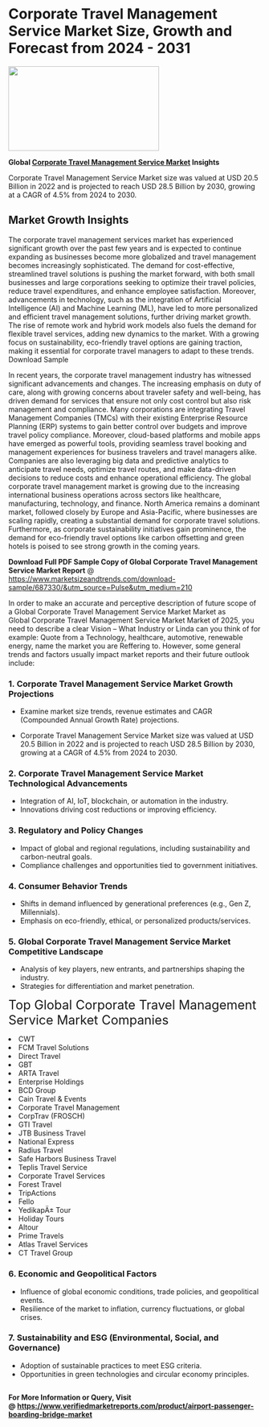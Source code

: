 <H1>Corporate Travel Management Service Market Size, Growth and Forecast from 2024 - 2031</H1><img class="aligncenter size-medium wp-image-584254" src="https://thirdeyenews.in/wp-content/uploads/2024/09/Global-Market-Research-300x168.jpeg" alt="" width="300" height="168" /><p><strong>Global&nbsp;<a href="https://www.marketsizeandtrends.com/download-sample/687330/&amp;utm_source=Pulse&amp;utm_medium=210">Corporate Travel Management Service Market</a> Insights</strong></p><p>Corporate Travel Management Service Market size was valued at USD 20.5 Billion in 2022 and is projected to reach USD 28.5 Billion by 2030, growing at a CAGR of 4.5% from 2024 to 2030.</p><p><h2>Market Growth Insights</h2> <p>The corporate travel management services market has experienced significant growth over the past few years and is expected to continue expanding as businesses become more globalized and travel management becomes increasingly sophisticated. The demand for cost-effective, streamlined travel solutions is pushing the market forward, with both small businesses and large corporations seeking to optimize their travel policies, reduce travel expenditures, and enhance employee satisfaction. Moreover, advancements in technology, such as the integration of Artificial Intelligence (AI) and Machine Learning (ML), have led to more personalized and efficient travel management solutions, further driving market growth. The rise of remote work and hybrid work models also fuels the demand for flexible travel services, adding new dynamics to the market. With a growing focus on sustainability, eco-friendly travel options are gaining traction, making it essential for corporate travel managers to adapt to these trends. Download Sample</p> <p>In recent years, the corporate travel management industry has witnessed significant advancements and changes. The increasing emphasis on duty of care, along with growing concerns about traveler safety and well-being, has driven demand for services that ensure not only cost control but also risk management and compliance. Many corporations are integrating Travel Management Companies (TMCs) with their existing Enterprise Resource Planning (ERP) systems to gain better control over budgets and improve travel policy compliance. Moreover, cloud-based platforms and mobile apps have emerged as powerful tools, providing seamless travel booking and management experiences for business travelers and travel managers alike. Companies are also leveraging big data and predictive analytics to anticipate travel needs, optimize travel routes, and make data-driven decisions to reduce costs and enhance operational efficiency. The global corporate travel management market is growing due to the increasing international business operations across sectors like healthcare, manufacturing, technology, and finance. North America remains a dominant market, followed closely by Europe and Asia-Pacific, where businesses are scaling rapidly, creating a substantial demand for corporate travel solutions. Furthermore, as corporate sustainability initiatives gain prominence, the demand for eco-friendly travel options like carbon offsetting and green hotels is poised to see strong growth in the coming years. </p><p><span class=""><strong>Download Full PDF Sample Copy of Global Corporate Travel Management Service Market Report</strong> @ <a href="https://www.marketsizeandtrends.com/download-sample/687330/&amp;utm_source=Pulse&amp;utm_medium=210" target="_blank">https://www.marketsizeandtrends.com/download-sample/687330/&amp;utm_source=Pulse&amp;utm_medium=210</a></span></p><p>In order to make an accurate and perceptive description of future scope of a Global&nbsp;Corporate Travel Management Service Market Market as Global&nbsp;Corporate Travel Management Service Market Market of 2025, you need to describe a clear Vision &ndash; What Industry or Linda can you think of for example: Quote from a Technology, healthcare, automotive, renewable energy, name the market you are Reffering to. However, some general trends and factors usually impact market reports and their future outlook include:</p><h3>1.&nbsp;<strong>Corporate Travel Management Service Market Growth Projections</strong></h3><ul><li>Examine market size trends, revenue estimates and CAGR (Compounded Annual Growth Rate) projections.</li><li><p>Corporate Travel Management Service Market size was valued at USD 20.5 Billion in 2022 and is projected to reach USD 28.5 Billion by 2030, growing at a CAGR of 4.5% from 2024 to 2030.</p></li></ul><h3>2.&nbsp;<strong>Corporate Travel Management Service Market Technological Advancements</strong></h3><ul><li>Integration of AI, IoT, blockchain, or automation in the industry.</li><li>Innovations driving cost reductions or improving efficiency.</li></ul><h3>3.&nbsp;<strong>Regulatory and Policy Changes</strong></h3><ul><li>Impact of global and regional regulations, including sustainability and carbon-neutral goals.</li><li>Compliance challenges and opportunities tied to government initiatives.</li></ul><h3>4.&nbsp;<strong>Consumer Behavior Trends</strong></h3><ul><li>Shifts in demand influenced by generational preferences (e.g., Gen Z, Millennials).</li><li>Emphasis on eco-friendly, ethical, or personalized products/services.</li></ul><h3>5.&nbsp;<strong>Global Corporate Travel Management Service Market Competitive Landscape</strong></h3><ul><li>Analysis of key players, new entrants, and partnerships shaping the industry.</li><li>Strategies for differentiation and market penetration.</li></ul><p data-pm-slice="1 1 []"><span style="color: inherit; font-family: inherit; font-size: 25px;">Top Global Corporate Travel Management Service Market Companies</span></p><div class="" data-test-id=""><p><li>CWT</li><li> FCM Travel Solutions</li><li> Direct Travel</li><li> GBT</li><li> ARTA Travel</li><li> Enterprise Holdings</li><li> BCD Group</li><li> Cain Travel & Events</li><li> Corporate Travel Management</li><li> CorpTrav (FROSCH)</li><li> GTI Travel</li><li> JTB Business Travel</li><li> National Express</li><li> Radius Travel</li><li> Safe Harbors Business Travel</li><li> Teplis Travel Service</li><li> Corporate Travel Services</li><li> Forest Travel</li><li> TripActions</li><li> Fello</li><li> YedikapÄ± Tour</li><li> Holiday Tours</li><li> Altour</li><li> Prime Travels</li><li> Atlas Travel Services</li><li> CT Travel Group</li></p></div><h3>6.&nbsp;<strong>Economic and Geopolitical Factors</strong></h3><ul><li>Influence of global economic conditions, trade policies, and geopolitical events.</li><li>Resilience of the market to inflation, currency fluctuations, or global crises.</li></ul><h3>7.&nbsp;<strong>Sustainability and ESG (Environmental, Social, and Governance)</strong></h3><ul><li>Adoption of sustainable practices to meet ESG criteria.</li><li>Opportunities in green technologies and circular economy principles.</li></ul><h2><strong style="font-size: 14px;">For More Information or Query, Visit @&nbsp;</strong><a style="background-color: #ffffff; font-size: 14px;" href="https://www.marketsizeandtrends.com/report/corporate-travel-management-service-market/" target="_blank">https://www.verifiedmarketreports.com/product/airport-passenger-boarding-bridge-market</a></h2>
